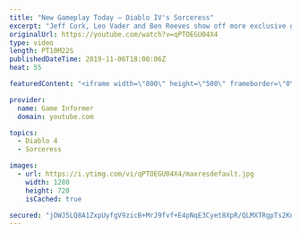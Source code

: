 ```yaml
---
title: "New Gameplay Today – Diablo IV's Sorceress"
excerpt: "Jeff Cork, Leo Vader and Ben Reeves show off more exclusive gameplay of Diablo IV, which can be viewed without commentary at ..."
originalUrl: https://youtube.com/watch?v=qPTOEGU04X4
type: video
length: PT10M22S
publishedDateTime: 2019-11-06T18:00:06Z
heat: 55

featuredContent: "<iframe width=\"800\" height=\"500\" frameborder=\"0\" src=\"https://www.youtube.com/embed/qPTOEGU04X4\" allow=\"accelerometer; autoplay; encrypted-media; gyroscope; picture-in-picture\" allowfullscreen></iframe>"

provider:
  name: Game Informer
  domain: youtube.com

topics:
  - Diablo 4
  - Sorceress

images:
  - url: https://i.ytimg.com/vi/qPTOEGU04X4/maxresdefault.jpg
    width: 1280
    height: 720
    isCached: true

secured: "jOWJ5LQ8A1ZxpUyfgV9zicB+MrJ9fvf+E4pNqE3Cyet8XpR/QLMXTRgpTs2Kn27mzrCP4jpD7pXkdKzI6m6S0XCC2nXT8PLa+CLkpjZx2ggPFP39Uj9FjZXBES/lo+clAau3emWaa3iKTg0GDKxKim0RSa+u6aE3l/hYhIoYGwl2xTZI1wf6UFV1xonqtsnOu9epo5JEd4hDEkhVxN4tmiYqDexiGkZ8TmEvqHE9fKpy8t+OlGrC66o0m5rQTk+RAc5dgZXMFdixzXNCVcbXZ2UItfEeFQZaWV1xR/rwh8vBTXoJpRoKJvigp3EAWESi3d3/HBTTscDlnILFTW32Nv/ENZ2y+z5GyYVBiwzQQkF6YEMCM8fJ1KgY9yNUcMVPbOfQ4YqIHGc8m73Gcd5BCr7hY9H8WrqYrJyOVeVxqA9ozVTwDwiO4X1H327dNONH;VYunOYPXEW/sKdwYR74cFw=="
---
```


